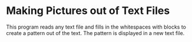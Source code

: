 # Making Pictures out of Text Files
This program reads any text file and fills in the whitespaces with blocks to create a pattern out of the text. The pattern is displayed in a new text file.
